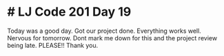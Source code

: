 # # LJ Code 201 Day 19

Today was a good day. Got our project done. Everything works well. Nervous for tomorrow. Dont mark me down for this and the project review being late. PLEASE!! Thank you.
